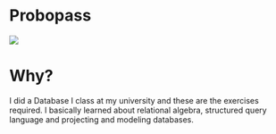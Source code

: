 Probopass
====================

<img src="https://cdn.bulbagarden.net/upload/thumb/a/a6/476Probopass.png/250px-476Probopass.png">

Why?
=============

I did a Database I class at my university and these are the exercises required. I basically learned about relational algebra, structured query language and projecting and modeling databases.
